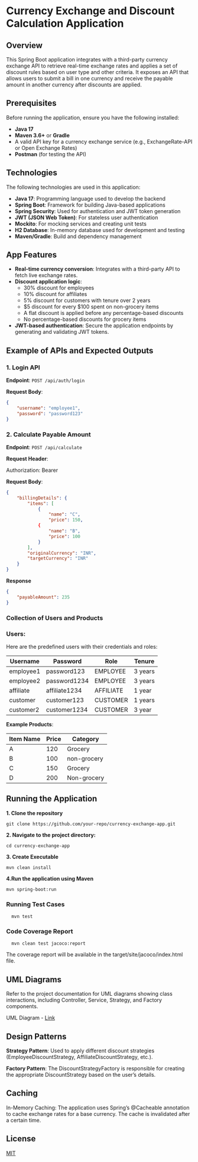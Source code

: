 # Currency Exchange and Discount Calculation Application

## Overview
This Spring Boot application integrates with a third-party currency exchange API to retrieve real-time exchange rates and applies a set of discount rules based on user type and other criteria. It exposes an API that allows users to submit a bill in one currency and receive the payable amount in another currency after discounts are applied.

## Prerequisites
Before running the application, ensure you have the following installed:

- **Java 17**
- **Maven 3.6+** or **Gradle**
- A valid API key for a currency exchange service (e.g., ExchangeRate-API or Open Exchange Rates)
- **Postman** (for testing the API)

## Technologies
The following technologies are used in this application:

- **Java 17**: Programming language used to develop the backend
- **Spring Boot**: Framework for building Java-based applications
- **Spring Security**: Used for authentication and JWT token generation
- **JWT (JSON Web Token)**: For stateless user authentication
- **Mockito**: For mocking services and creating unit tests
- **H2 Database**: In-memory database used for development and testing
- **Maven/Gradle**: Build and dependency management

## App Features
- **Real-time currency conversion**: Integrates with a third-party API to fetch live exchange rates.
- **Discount application logic**:
  - 30% discount for employees
  - 10% discount for affiliates
  - 5% discount for customers with tenure over 2 years
  - $5 discount for every $100 spent on non-grocery items
  - A flat discount is applied before any percentage-based discounts
  - No percentage-based discounts for grocery items
- **JWT-based authentication**: Secure the application endpoints by generating and validating JWT tokens.

## Example of APIs and Expected Outputs

### 1. Login API
**Endpoint**: `POST /api/auth/login`

**Request Body**:
```json
{
    "username": "employee1",
    "password": "password123"
}
```
### 2. Calculate Payable Amount
**Endpoint**: `POST /api/calculate`

**Request Header**:

Authorization: Bearer <token>

**Request Body**:
```json
{
    "billingDetails": {
        "items": [
            {
                "name": "C",
                "price": 150,
            {
                "name": "B",
                "price": 100
            }
        ],
        "originalCurrency": "INR",
        "targetCurrency": "INR"
    }
}
```
**Response**
```json
{
    "payableAmount": 235
}
```

### Collection of Users and Products
### Users:
Here are the predefined users with their credentials and roles:

| Username	| Password	| Role	| Tenure |
| ------------- | ------------- | ------------- | ------------- |
| employee1 |password123	| EMPLOYEE | 3 years |
| employee2 |password1234	| EMPLOYEE | 3 years |
| affiliate	| affiliate1234	| AFFILIATE	| 1 year |
| customer | customer123	| CUSTOMER | 1 years |
| customer2	| customer1234	| CUSTOMER	| 3 year |


**Example Products**:

| Item Name	| Price	| Category |
| ------------- | ------------- | ------------- |
| A | 120	| Grocery|
| B | 100 | non-grocery|
| C | 150	| Grocery|
| D | 200	| Non-grocery |


## Running the Application

**1. Clone the repository**
```http
git clone https://github.com/your-repo/currency-exchange-app.git
```
**2. Navigate to the project directory:**
```http
cd currency-exchange-app
```

**3. Create Executable**
```http
mvn clean install
```
**4.Run the application using Maven**
```http
mvn spring-boot:run
```

### Running Test Cases

```http
  mvn test

```

### Code Coverage Report

```http
  mvn clean test jacoco:report

```
The coverage report will be available in the target/site/jacoco/index.html file.

## UML Diagrams
Refer to the project documentation for UML diagrams showing class interactions, including Controller, Service, Strategy, and Factory components.

UML Diagram - [Link](https://lucid.app/lucidchart/3d3f3ca9-e87d-4772-9b88-d53a39e80c45/edit?viewport_loc=-2906%2C-233%2C3107%2C1352%2C0_0&invitationId=inv_3f876a90-0113-45ed-a891-9f80dc814235)

## Design Patterns
**Strategy Pattern**: Used to apply different discount strategies (EmployeeDiscountStrategy, AffiliateDiscountStrategy, etc.).

**Factory Pattern**: The DiscountStrategyFactory is responsible for creating the appropriate DiscountStrategy based on the user’s details.

## Caching
In-Memory Caching: The application uses Spring’s @Cacheable annotation to cache exchange rates for a base currency. The cache is invalidated after a certain time.


## License

[MIT](https://choosealicense.com/licenses/mit/)
